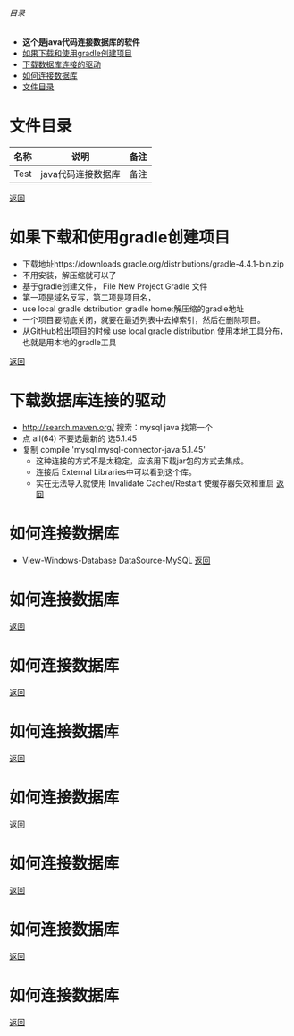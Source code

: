 


<h6 id="20171227_0">目录</h6>

- **这个是java代码连接数据库的软件**
- [如果下载和使用gradle创建项目](#20171227_1)
- [下载数据库连接的驱动](#20171227_2)
- [如何连接数据库](#20171227_3)
- [文件目录](#20171227_4)

<h1 id="20171227_4">文件目录</h1>

|名称|说明|备注|
|---|---|---|
|Test|java代码连接数据库|备注|

[返回](#20171227_0)
<h1 id="20171227_1">如果下载和使用gradle创建项目</h1>

- 下载地址https://downloads.gradle.org/distributions/gradle-4.4.1-bin.zip
- 不用安装，解压缩就可以了
- 基于gradle创建文件， File New Project Gradle 文件
-  第一项是域名反写，第二项是项目名， 
- use local gradle dstribution
  gradle home:解压缩的gradle地址
- 一个项目要彻底关闭，就要在最近列表中去掉索引，然后在删除项目。
- 从GitHub检出项目的时候 use local gradle distribution 
使用本地工具分布，也就是用本地的gradle工具

[返回](#20171227_0)

<h1 id="20171227_2">下载数据库连接的驱动</h1>

- http://search.maven.org/  搜索：mysql java  找第一个
- 点 all(64) 不要选最新的 选5.1.45
- 复制 compile 'mysql:mysql-connector-java:5.1.45' 
    - 这种连接的方式不是太稳定，应该用下载jar包的方式去集成。
    - 连接后 External Libraries中可以看到这个库。
    - 实在无法导入就使用 Invalidate Cacher/Restart  使缓存器失效和重启
    [返回](#20171227_0)
    
<h1 id="20171227_3">如何连接数据库</h1>

- View-Windows-Database  DataSource-MySQL
[返回](#20171227_0)

<h1 id="20171227_3">如何连接数据库</h1>

[返回](#20171227_0)<h1 id="20171227_3">如何连接数据库</h1>

[返回](#20171227_0)<h1 id="20171227_3">如何连接数据库</h1>

[返回](#20171227_0)<h1 id="20171227_3">如何连接数据库</h1>

[返回](#20171227_0)<h1 id="20171227_3">如何连接数据库</h1>

[返回](#20171227_0)<h1 id="20171227_3">如何连接数据库</h1>

[返回](#20171227_0)<h1 id="20171227_3">如何连接数据库</h1>

[返回](#20171227_0)